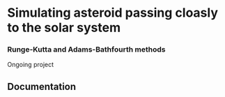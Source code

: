 # Simulating asteroid passing cloasly to the solar system
### Runge-Kutta and Adams-Bathfourth methods
Ongoing project

## Documentation
